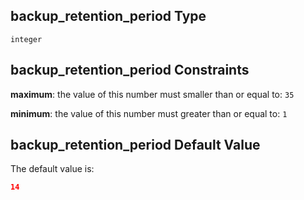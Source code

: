 ## backup\_retention\_period Type

`integer`

## backup\_retention\_period Constraints

**maximum**: the value of this number must smaller than or equal to: `35`

**minimum**: the value of this number must greater than or equal to: `1`

## backup\_retention\_period Default Value

The default value is:

```json
14
```
